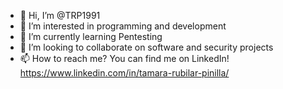 - 👋 Hi, I’m @TRP1991
- 👀 I’m interested in programming and development
- 🌱 I’m currently learning Pentesting 
- 💞️ I’m looking to collaborate on software and security projects 
- 📫 How to reach me? You can find me on LinkedIn! https://www.linkedin.com/in/tamara-rubilar-pinilla/ 

<!---
TRP1991/TRP1991 is a ✨ special ✨ repository because its `README.md` (this file) appears on your GitHub profile.
You can click the Preview link to take a look at your changes.
--->
